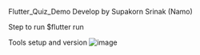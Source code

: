 Flutter_Quiz_Demo
Develop by
Supakorn Srinak (Namo)

Step to run
$flutter run

Tools setup and version
![image](https://github.com/user-attachments/assets/79c0829f-65cc-459d-95e3-9c19276f1f49)
